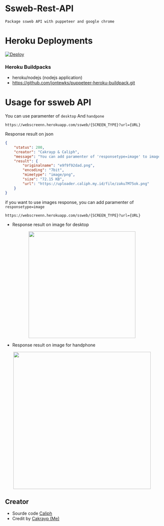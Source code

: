 # Ssweb-Rest-API
`Package ssweb API with puppeteer and google chrome`

# Heroku Deployments
[![Deploy](https://www.herokucdn.com/deploy/button.svg)](https://heroku.com/deploy?template=https://github.com/cakrayp/ssweb-api-caliph)

### Heroku Buildpacks

- heroku/nodejs (nodejs application)
- https://github.com/jontewks/puppeteer-heroku-buildpack.git

# Usage for ssweb API

You can use paramenter of `desktop` And `handpone`

`https://webscreenn.herokuapp.com/ssweb/{SCREEN_TYPE}?url={URL}`

Response result on json

``` json
{
    "status": 200,
    "creator": "Cakrayp & Caliph",
    "message": "You can add paramenter of 'responsetype=image' to image response",
    "result": {
        "originalname": "e9f9f92dad.png",
        "encoding": "7bit",
        "mimetype": "image/png",
        "size": "72.15 KB",
        "url": "https://uploader.caliph.my.id/file/zaku7M75ok.png"
    }
}
```

if you want to use images response, you can add paramenter of `responsetype=image`

`https://webscreenn.herokuapp.com/ssweb/{SCREEN_TYPE}?url={URL}`

- Response result on image for desktop

<p align="center">
<img src="https://telegra.ph/file/221e5fd399fbc8c9696b2.png" width="auto" height="350"/>
</p>

- Response result on image for handphone

<p align="center">
<img src="https://telegra.ph/file/517b8219ca53433c73b40.png" width="auto" height="450"/>
</p>

## Creator

- Sourde code [Caliph](https://github.com/Caliph91)
- Credit by [Cakrayp (Me)](https://github.com/cakrayp)
